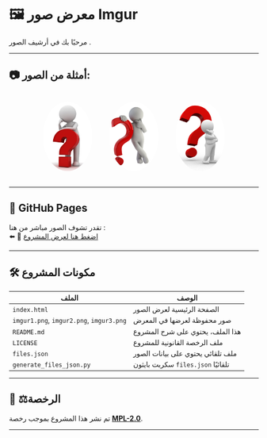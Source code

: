 # 🖼️ معرض صور Imgur

مرحبًا بك في أرشيف الصور .

---

## 📷 أمثلة من الصور:

<p align="center">
  <img alt="صورة 1" src="imgur1.png" style="width: 100px; height: 140px; margin: 15px; border-radius: 50%; object-fit: cover;">
  <img alt="صورة 2" src="imgur2.png" style="width: 100px; height: 140px; margin: 15px; border-radius: 50%; object-fit: cover;">
  <img alt="صورة 3" src="imgur3.png" style="width: 100px; height: 140px; margin: 15px; border-radius: 50%; object-fit: cover;">
</p>

---

## 🔗 GitHub Pages

تقدر تشوف الصور مباشر من هنا :  
⬅️ 🔗 [اضغط هنا لعرض المشروع](https://Alostoura-Official.github.io/imgur/)

---

## 🛠️ مكونات المشروع

| الملف | الوصف |
|-------|-------|
| `index.html` | الصفحة الرئيسية لعرض الصور |
| `imgur1.png`, `imgur2.png`, `imgur3.png` | صور محفوظة لعرضها في المعرض |
| `README.md` | هذا الملف، يحتوي على شرح المشروع |
| `LICENSE` | ملف الرخصة القانونية للمشروع |
| `files.json` | ملف تلقائي يحتوي على بيانات الصور  |
| `generate_files_json.py` | سكربت بايثون    `files.json` تلقائيًا |

---
## 📝 ⚖️الرخصة

تم نشر هذا المشروع بموجب رخصة **[MPL-2.0](LICENSE)**.

---
